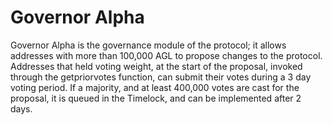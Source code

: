# Governor Alpha

Governor Alpha is the governance module of the protocol; it allows addresses with more than 100,000 AGL to propose changes to the protocol. Addresses that held voting weight, at the start of the proposal, invoked through the getpriorvotes function, can submit their votes during a 3 day voting period. If a majority, and at least 400,000 votes are cast for the proposal, it is queued in the Timelock, and can be implemented after 2 days.

